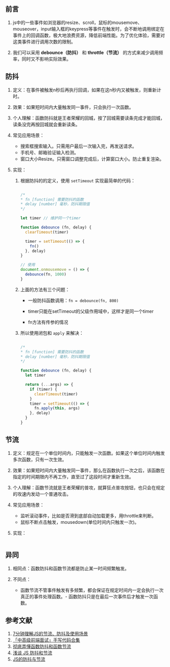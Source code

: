 
## 前言

1. js中的一些事件如浏览器的resize、scroll，鼠标的mousemove、mouseover，input输入框的keypress等事件在触发时，会不断地调用绑定在事件上的回调函数，极大地浪费资源，降低前端性能。为了优化体验，需要对这类事件进行调用次数的限制。

2. 我们可以采用 __debounce（防抖）__ 和 __throttle（节流）__ 的方式来减少调用频率，同时又不影响实际效果。

## 防抖

1. 定义：在事件被触发n秒后再执行回调，如果在这n秒内又被触发，则重新计时。

2. 效果：如果短时间内大量触发同一事件，只会执行一次函数。

3. 个人理解：函数防抖就是王者荣耀的回城，按了回城需要读条完成才能回城，读条没完再按回城就会重新读条。

4. 常见应用场景：
    -   搜索框搜索输入。只需用户最后一次输入完，再发送请求。
    -   手机号、邮箱验证输入检测。
    -   窗口大小Resize。只需窗口调整完成后，计算窗口大小。防止重复渲染。

5. 实现：

    1. 根据防抖的的定义，使用 `setTimeout` 实现最简单的代码：

        ```js

        /*
        * fn [function] 需要防抖的函数
        * delay [number] 毫秒，防抖期限值
        */

        let timer // 维护同一个timer

        function debounce (fn, delay) {
          clearTimeout(timer)

          timer = setTimeout(() => {
            fn()
          }, delay)
        }

        // 使用
        document.onmousemove = () => {
          debounce(fn, 1000)
        }

        ```

    2. 上面的方法有三个问题：

        -   一般防抖函数调用：`fn = debounce(fn, 800)`

        -   timer只能在setTimeout的父级作用域中，这样才是同一个timer

        -   fn方法有传参的情况

    3. 所以使用闭包和 `apply` 来解决：

        ```js

        /*
        * fn [function] 需要防抖的函数
        * delay [number] 毫秒，防抖期限值
        */

        function debounce (fn, delay) {
          let timer

          return (...args) => {
            if (timer) {
              clearTimeout(timer)
            }
            timer = setTimeout(() => {
              fn.apply(this, args)
            }, delay)
          }
        }

        ```

## 节流

1. 定义：规定在一个单位时间内，只能触发一次函数。如果这个单位时间内触发多次函数，只有一次生效。

2. 效果：如果短时间内大量触发同一事件，那么在函数执行一次之后，该函数在指定的时间期限内不再工作，直至过了这段时间才重新生效。

3. 个人理解：函数节流就是王者荣耀的普攻，就算狂点普攻按钮，也只会在规定的攻速内发动一个普通攻击。

4. 常见应用场景：
    -   监听滚动事件，比如是否滑到底部自动加载更多，用throttle来判断。
    -   鼠标不断点击触发，mousedown(单位时间内只触发一次)。

5. 实现：

    ```js
    ```

## 异同

1. 相同点：函数防抖和函数节流都是防止某一时间频繁触发。

2. 不同点：
    -   函数节流不管事件触发有多频繁，都会保证在规定时间内一定会执行一次真正的事件处理函数。-   函数防抖只是在最后一次事件后才触发一次函数。


## 参考文献

1. [7分钟理解JS的节流、防抖及使用场景](https://juejin.cn/post/6844903669389885453)
2. [「中高级前端面试」手写代码合集](https://juejin.cn/post/6902060047388377095#heading-29)
3. [彻底弄懂函数防抖和函数节流](https://segmentfault.com/a/1190000018445196)
4. [浅谈 JS 防抖和节流](https://juejin.cn/post/6844903618827517965)
5. [JS的防抖与节流](https://juejin.cn/post/6844903618827517965)